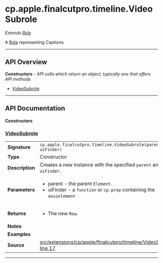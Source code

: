 # cp.apple.finalcutpro.timeline.VideoSubrole

 *Extends [Role](cp.apple.finalcutpro.timeline.Role.md)*

A [Role](cp.apple.finalcutpro.timeline.Role.md) representing Captions.

---

## API Overview
**Constructors** - _API calls which return an object, typically one that offers API methods_
 * [VideoSubrole](#videosubrole)


---

## API Documentation

#### Constructors


### [VideoSubrole](#videosubrole)

|                                             |                                                                                     |
| --------------------------------------------|-------------------------------------------------------------------------------------|
| **Signature**                               | `cp.apple.finalcutpro.timeline.VideoSubrole(parent, uiFinder)`                                                                    |
| **Type**                                    | Constructor                                                                     |
| **Description**                             | Creates a new instance with the specified `parent` and `uiFinder`.                                                                     |
| **Parameters**                              | <ul><li>parent - the parent `Element`.</li><li>uiFinder - a `function` or `cp.prop` containing the `axuielement`</li></ul> |
| **Returns**                                 | <ul><li>The new `Row`.</li></ul>          |
| **Notes**                                   | <ul></ul> |
| **Examples**                                | <ul></ul> |
| **Source**                                  | [src/extensions/cp/apple/finalcutpro/timeline/VideoSubrole.lua line 17](https://github.com/CommandPost/CommandPost/blob/develop/src/extensions/cp/apple/finalcutpro/timeline/VideoSubrole.lua#L17) |

---

